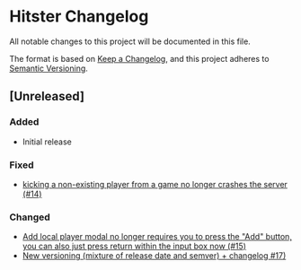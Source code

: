# Hitster Changelog

All notable changes to this project will be documented in this file.

The format is based on [Keep a Changelog](https://keepachangelog.com/en/1.1.0/),
and this project adheres to [Semantic Versioning](https://semver.org/spec/v2.0.0.html).

## [Unreleased]

### Added

-   Initial release

### Fixed

- [kicking a non-existing player from a game no longer crashes the server (#14)](https://github.com/Timtam/hitster/issues/14)

### Changed

- [Add local player modal no longer requires you to press the "Add" button, you can also just press return within the input box now (#15)](https://github.com/Timtam/hitster/issues/15)
- [New versioning (mixture of release date and semver) + changelog #17)](https://github.com/Timtam/hitster/issues/17)
